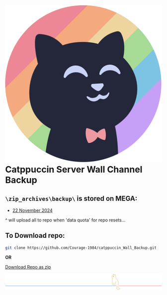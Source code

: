 # <img src="catppuccin.png" /> Catppuccin Server Wall Channel Backup

## `\zip_archives\backup\` is stored on MEGA:
- [22 November 2024]()

^ will upload all to repo when 'data quota' for repo resets...

## To Download repo:
```bash
git clone https://github.com/Courage-1984/catppuccin_Wall_Backup.git
```
**OR**

[Download Repo as zip](https://github.com/Courage-1984/catppuccin_Wall_Backup/archive/refs/heads/main.zip)

<img src="cat_left.png" />
